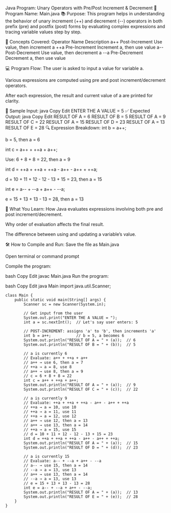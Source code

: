  Java Program: Unary Operators with Pre/Post Increment & Decrement
📌 Program Name: Main.java
📚 Purpose:
This program helps in understanding the behavior of unary increment (++) and decrement (--) operators in both prefix (pre) and postfix (post) forms by evaluating complex expressions and tracing variable values step by step.

🧠 Concepts Covered:
Operator	Name	Description
a++	Post-Increment	Use value, then increment a
++a	Pre-Increment	Increment a, then use value
a--	Post-Decrement	Use value, then decrement a
--a	Pre-Decrement	Decrement a, then use value

💻 Program Flow:
The user is asked to input a value for variable a.

Various expressions are computed using pre and post increment/decrement operators.

After each expression, the result and current value of a are printed for clarity.

🧪 Sample Input:
java
Copy
Edit
ENTER THE A VALUE = 5
✅ Expected Output:
java
Copy
Edit
RESULT OF A = 6
RESULT OF B = 5
RESULT OF A = 9
RESULT OF C = 22
RESULT OF A = 15
RESULT OF D = 23
RESULT OF A = 13
RESULT OF E = 28
🔍 Expression Breakdown:
int b = a++;

b = 5, then a = 6

int c = a++ + ++a + a++;

Use: 6 + 8 + 8 = 22, then a = 9

int d = ++a + ++a + ++a - a++ - a++ + ++a;

d = 10 + 11 + 12 - 12 - 13 + 15 = 23, then a = 15

int e = a-- + --a + a++ - --a;

e = 15 + 13 + 13 - 13 = 28, then a = 13

🧠 What You Learn:
How Java evaluates expressions involving both pre and post increment/decrement.

Why order of evaluation affects the final result.

The difference between using and updating a variable’s value.

🛠️ How to Compile and Run:
Save the file as Main.java

Open terminal or command prompt

Compile the program:

bash
Copy
Edit
javac Main.java
Run the program:

bash
Copy
Edit
java Main
import java.util.Scanner;
```
class Main {
    public static void main(String[] args) {
        Scanner sc = new Scanner(System.in);

        // Get input from the user
        System.out.print("ENTER THE A VALUE = ");
        int a = sc.nextInt();  // Let's say user enters: 5

        // POST-INCREMENT: assigns 'a' to 'b', then increments 'a'
        int b = a++;           // b = 5, a becomes 6
        System.out.println("RESULT OF A = " + (a));  // 6
        System.out.println("RESULT OF B = " + (b));  // 5

        // a is currently 6
        // Evaluate: a++ + ++a + a++
        // a++ → use 6, then a = 7
        // ++a → a = 8, use 8
        // a++ → use 8, then a = 9
        // c = 6 + 8 + 8 = 22
        int c = a++ + ++a + a++;  
        System.out.println("RESULT OF A = " + (a));  // 9
        System.out.println("RESULT OF C = " + (c));  // 22

        // a is currently 9
        // Evaluate: ++a + ++a + ++a - a++ - a++ + ++a
        // ++a → a = 10, use 10
        // ++a → a = 11, use 11
        // ++a → a = 12, use 12
        // a++ → use 12, then a = 13
        // a++ → use 13, then a = 14
        // ++a → a = 15, use 15
        // d = 10 + 11 + 12 - 12 - 13 + 15 = 23
        int d = ++a + ++a + ++a - a++ - a++ + ++a;
        System.out.println("RESULT OF A = " + (a));  // 15
        System.out.println("RESULT OF D = " + (d));  // 23

        // a is currently 15
        // Evaluate: a-- + --a + a++ - --a
        // a-- → use 15, then a = 14
        // --a → a = 13, use 13
        // a++ → use 13, then a = 14
        // --a → a = 13, use 13
        // e = 15 + 13 + 13 - 13 = 28
        int e = a-- + --a + a++ - --a;
        System.out.println("RESULT OF A = " + (a));  // 13
        System.out.println("RESULT OF E = " + (e));  // 28
    }
}
```
